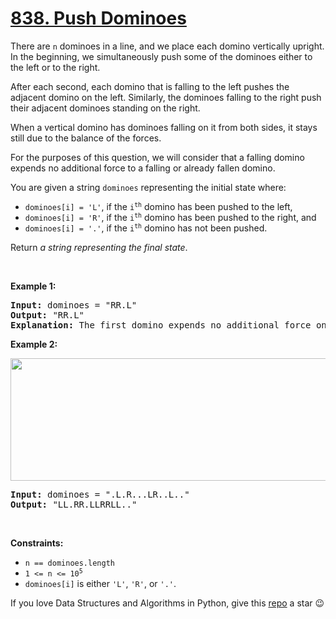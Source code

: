# [838. Push Dominoes][title]

<p>There are <code>n</code> dominoes in a line, and we place each domino vertically upright. In the beginning, we simultaneously push some of the dominoes either to the left or to the right.</p>
<p>After each second, each domino that is falling to the left pushes the adjacent domino on the left. Similarly, the dominoes falling to the right push their adjacent dominoes standing on the right.</p>
<p>When a vertical domino has dominoes falling on it from both sides, it stays still due to the balance of the forces.</p>
<p>For the purposes of this question, we will consider that a falling domino expends no additional force to a falling or already fallen domino.</p>
<p>You are given a string <code>dominoes</code> representing the initial state where:</p>
<ul>
<li><code>dominoes[i] = 'L'</code>, if the <code>i<sup>th</sup></code> domino has been pushed to the left,</li>
<li><code>dominoes[i] = 'R'</code>, if the <code>i<sup>th</sup></code> domino has been pushed to the right, and</li>
<li><code>dominoes[i] = '.'</code>, if the <code>i<sup>th</sup></code> domino has not been pushed.</li>
</ul>
<p>Return <em>a string representing the final state</em>.</p>
<p> </p>
<p><strong>Example 1:</strong></p>
<pre><strong>Input:</strong> dominoes = "RR.L"
<strong>Output:</strong> "RR.L"
<strong>Explanation:</strong> The first domino expends no additional force on the second domino.
</pre>
<p><strong>Example 2:</strong></p>
<img alt="" src="https://s3-lc-upload.s3.amazonaws.com/uploads/2018/05/18/domino.png" style="height: 196px; width: 512px;"/>
<pre><strong>Input:</strong> dominoes = ".L.R...LR..L.."
<strong>Output:</strong> "LL.RR.LLRRLL.."
</pre>
<p> </p>
<p><strong>Constraints:</strong></p>
<ul>
<li><code>n == dominoes.length</code></li>
<li><code>1 &lt;= n &lt;= 10<sup>5</sup></code></li>
<li><code>dominoes[i]</code> is either <code>'L'</code>, <code>'R'</code>, or <code>'.'</code>.</li>
</ul>


If you love Data Structures and Algorithms in Python, give this [repo][me] a star :wink:

[title]: https://leetcode.com/problems/push-dominoes
[me]: https://github.com/bumblebee211196/awesome-python-leetcode